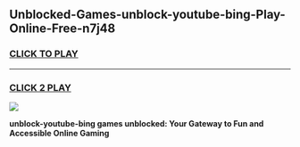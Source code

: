 
## Unblocked-Games-unblock-youtube-bing-Play-Online-Free-n7j48
<h3>
<a href="https://premium76.site?title=unblock-youtube-bing&ref=26A">CLICK TO PLAY</a></h3>
<hr>

<h3>
<a href="https://premium76.site?title=unblock-youtube-bing&ref=26A">CLICK 2 PLAY</a>
  
</h3>

<a href="https://premium76.site?title=unblock-youtube-bing&ref=26A"><img src="https://clearcache.store/games.png"></a>


**unblock-youtube-bing games unblocked: Your Gateway to Fun and Accessible Online Gaming**
